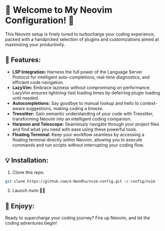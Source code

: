 # 🚀 Welcome to My Neovim Configuration! 🚀

This Neovim setup is finely tuned to turbocharge your coding experience, packed with a handpicked selection of plugins and customizations aimed at maximizing your productivity.

## 🔧 Features:
- **LSP Integration:** Harness the full power of the Language Server Protocol for intelligent auto-completions, real-time diagnostics, and efficient code navigation.
- **LazyVim:** Embrace laziness without compromising on performance. LazyVim ensures lightning-fast loading times by deferring plugin loading until needed.
- **Autocompletions:** Say goodbye to manual lookup and hello to context-aware suggestions, making coding a breeze.
- **Treesitter:** Gain semantic understanding of your code with Treesitter, transforming Neovim into an intelligent coding companion.
- **Harpoon and Telescope:** Seamlessly navigate through your project files and find what you need with ease using these powerful tools.
- **Floating Terminal:** Keep your workflow seamless by accessing a floating terminal directly within Neovim, allowing you to execute commands and run scripts without interrupting your coding flow.

## 💡 Installation:
1. Clone this repo.

```bash
git clone https://github.com/a-Nandhu/nvim-config.git ~/.config/nvim
```
2. Launch nvim 🤷‍♂️


## 🥳 Enjoyy:
Ready to supercharge your coding journey? Fire up Neovim, and let the coding adventures begin!
